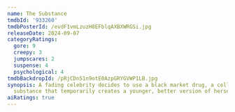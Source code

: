 ```yaml
---
name: The Substance
tmdbId: '933260'
tmdbPosterId: /evdF1vmLzuzH8EFblqAXBXWRGSi.jpg
releaseDate: 2024-09-07
categoryRatings:
  gore: 9
  creepy: 3
  jumpscares: 2
  suspense: 4
  psychological: 4
tmdbBackdropId: /pRjCDn51n9otE0AzpGRYGVWP1LB.jpg
synopsis: A fading celebrity decides to use a black market drug, a cell-replicating
  substance that temporarily creates a younger, better version of herself.
aiRatings: true
---
```


